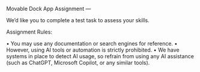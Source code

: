 Movable Dock App Assignment —

We’d like you to complete a test task to assess your skills.

Assignment Rules:

• You may use any documentation or search engines for reference.
• However, using AI tools or automation is strictly prohibited.
• We have systems in place to detect AI usage, so refrain from using any AI assistance (such as ChatGPT, Microsoft Copilot, or any similar tools).
